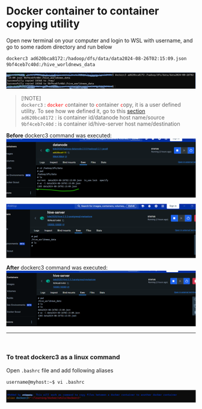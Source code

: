 
# Docker container to container copying utility


Open new terminal on your computer and login to WSL with username, and go to some radom directory and run below

```
dockerc3 ad620bca8172:/hadoop/dfs/data/data2024-08-26T02:15:09.json 9bf4ceb7c40d:/hive_worldnews_data
```
![Output](image-1.png)

> [!NOTE]<br/>
> `dockerc3` : <code style="color : red">docker</code> <code style="color : red">c</code>ontainer to <code style="color : red">c</code>ontainer <code style="color : red">c</code>opy, it is a user defined utility. To see how we defined it, go to this [section](#to-treat-dockerc3-as-a-linux-command)<br/>
> `ad620bca8172` : is container id/datanode host name/source<br/>
> `9bf4ceb7c40d` : is container id/hive-server host name/destination

**Before** dockerc3 command was executed:
![alt text](image-2.png)

![alt text](image-3.png)

**After** dockerc3 command was executed:
![alt text](image-4.png)

--------------------------------------------------
<br/>

### To treat dockerc3 as a linux command

Open `.bashrc` file and add following aliases
```
username@myhost:~$ vi .bashrc
```

![To treat dockerc3 as a linux command](image-6.png)



